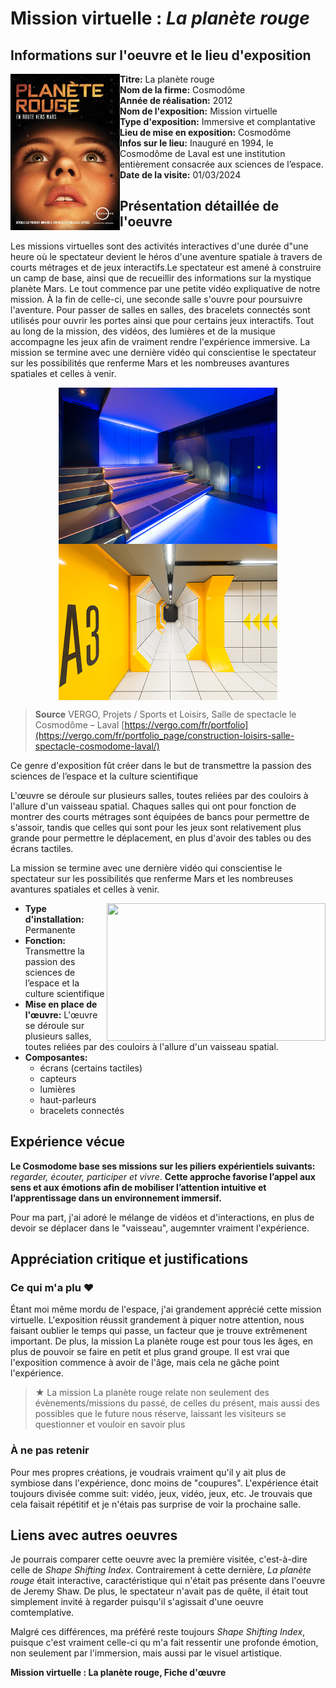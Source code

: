 # Mission virtuelle : *La planète rouge*
## Informations sur l'oeuvre et le lieu d'exposition

<img align="left" width="175" height="250" src="media/affiche.png">

- **Titre:** La planète rouge
- **Nom de la firme:** Cosmodôme
- **Année de réalisation:** 2012
- **Nom de l'exposition:** Mission virtuelle
- **Type d'exposition:** Immersive et complantative 
- **Lieu de mise en exposition:** Cosmodôme
- **Infos sur le lieu:** Inauguré en 1994, le Cosmodôme de Laval est une institution entièrement consacrée aux sciences de l’espace.
- **Date de la visite:** 01/03/2024

## Présentation détaillée de l'oeuvre

Les missions virtuelles sont des activités interactives d'une durée d"une heure où le spectateur devient le héros d'une aventure spatiale à travers de courts métrages et de jeux interactifs.Le spectateur est amené à construire un camp de base, ainsi que de recueillir des informations sur la mystique planète Mars. Le tout commence par une petite vidéo expliquative de notre mission. À la fin de celle-ci, une seconde salle s'ouvre pour poursuivre l'aventure. Pour passer de salles en salles, des bracelets connectés sont utilisés pour ouvrir les portes ainsi que pour certains jeux interactifs. Tout au long de la mission, des vidéos, des lumières et de la musique accompagne les jeux afin de vraiment rendre l'expérience immersive. La mission se termine avec une dernière vidéo qui conscientise le spectateur sur les possibilités que renferme Mars et les nombreuses avantures spatiales et celles à venir.

 <div align="center">
 <img align="top" width="350" height="250" src="media/salle.jpeg">
 <img align="top" width="350" height="250" src="media/couloir.jpeg">
 </div>

> **Source** VERGO, Projets / Sports et Loisirs, Salle de spectacle le Cosmodôme – Laval [https://vergo.com/fr/portfolio](https://vergo.com/fr/portfolio_page/construction-loisirs-salle-spectacle-cosmodome-laval/)

Ce genre d'exposition fût créer dans le but de transmettre la passion des sciences de l’espace et la culture scientifique

L'œuvre se déroule sur plusieurs salles, toutes reliées par des couloirs à l'allure d'un vaisseau spatial. Chaques salles qui ont pour fonction de montrer des courts métrages sont équipées de bancs pour permettre de s'assoir, tandis que celles qui sont pour les jeux sont relativement plus grande pour permettre le déplacement, en plus d'avoir des tables ou des écrans tactiles.

La mission se termine avec une dernière vidéo qui conscientise le spectateur sur les possibilités que renferme Mars et les nombreuses avantures spatiales et celles à venir.

<img align="right" width="350" height="220" src="media/bracelet.png">

- **Type d'installation:** Permanente
- **Fonction:** Transmettre la passion des sciences de l’espace et la culture scientifique
- **Mise en place de l'œuvre:** L'œuvre se déroule sur plusieurs salles, toutes reliées par des couloirs à l'allure d'un vaisseau spatial. 
- **Composantes:**
  - écrans (certains tactiles)
  - capteurs
  - lumières
  - haut-parleurs
  - bracelets connectés

## Expérience vécue

**Le Cosmodome base ses missions sur les piliers expérientiels suivants:**
*regarder, écouter, participer et vivre*. 
**Cette approche favorise l’appel aux sens et aux émotions afin de mobiliser l’attention intuitive et l’apprentissage dans un environnement immersif.**

Pour ma part, j'ai adoré le mélange de vidéos et d'interactions, en plus de devoir se déplacer dans le "vaisseau", augemnter vraiment l'expérience.

## Appréciation critique et justifications
### Ce qui m'a plu ♥

Étant moi même mordu de l'espace, j'ai grandement apprécié cette mission virtuelle. L'exposition réussit grandement à piquer notre attention, nous faisant oublier le temps qui passe, un facteur que je trouve extrêmenent important. De plus, la mission La planète rouge est pour tous les âges, en plus de pouvoir se faire en petit et plus grand groupe. Il est vrai que l'exposition commence à avoir de l'âge, mais cela ne gâche point l'expérience.

> ★ La mission La planète rouge relate non seulement des évènements/missions du passé, de celles du présent, mais aussi des possibles que le future nous réserve, laissant les visiteurs se questionner et vouloir en savoir plus

### À ne pas retenir

Pour mes propres créations, je voudrais vraiment qu'il y ait plus de symbiose dans l'expérience, donc moins de "coupures". L'expérience était toujours divisée comme suit: vidéo, jeux, vidéo, jeux, etc. Je trouvais que cela faisait répétitif et je n'étais pas surprise de voir la prochaine salle.

## Liens avec autres oeuvres

Je pourrais comparer cette oeuvre avec la première visitée, c'est-à-dire celle de *Shape Shifting Index*. Contrairement à cette dernière, *La planète rouge* était interactive, caractéristique qui n'était pas présente dans l'oeuvre de Jeremy Shaw. De plus, le spectateur n'avait pas de quête, il était tout simplement invité à regarder puisqu'il s'agissait d'une oeuvre comtemplative.

Malgré ces différences, ma préféré reste toujours *Shape Shifting Index*, puisque c'est vraiment celle-ci qu m'a fait ressentir une profonde émotion, non seulement par l'immersion, mais aussi par le visuel artistique.

**Mission virtuelle : La planète rouge, Fiche d'œuvre**
